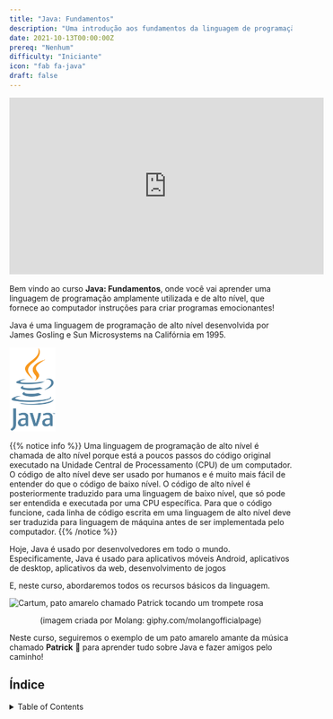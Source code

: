 ```yaml
---
title: "Java: Fundamentos"
description: "Uma introdução aos fundamentos da linguagem de programação Java"
date: 2021-10-13T00:00:00Z
prereq: "Nenhum"
difficulty: "Iniciante"
icon: "fab fa-java"
draft: false
---
```


<p style="text-align: center;"><iframe width="560" height="315" src="https://www.youtube.com/embed/udEaocEYlpc" frameborder="0" allow="accelerometer; autoplay; clipboard-write; encrypted-media; gyroscope; picture-in-picture" allowfullscreen></iframe></p>

Bem vindo ao curso <b>Java: Fundamentos</b>, onde você vai aprender uma linguagem de programação amplamente utilizada e de alto nível, que fornece ao computador instruções para criar programas emocionantes!

Java é uma linguagem de programação de alto nível desenvolvida por James Gosling e Sun Microsystems na Califórnia em 1995. 

<img src="images/logo.png" height="150" alt="Logotipo do Java de xícara de café com vapor e Java escrito em baixo" />

{{% notice info %}}
Uma linguagem de programação de alto nível é chamada de alto nível porque está a poucos passos do código original executado na Unidade Central de Processamento (CPU) de um computador. O código de alto nível deve ser usado por humanos e é muito mais fácil de entender do que o código de baixo nível. O código de alto nível é posteriormente traduzido para uma linguagem de baixo nível, que só pode ser entendida e executada por uma CPU específica. Para que o código funcione, cada linha de código escrita em uma linguagem de alto nível deve ser traduzida para linguagem de máquina antes de ser implementada pelo computador.
{{% /notice %}}

Hoje, Java é usado por desenvolvedores em todo o mundo. Especificamente, Java é usado para aplicativos móveis Android, aplicativos de desktop, aplicativos da web, desenvolvimento de jogos 

E, neste curso, abordaremos todos os recursos básicos da linguagem.

![Cartum, pato amarelo chamado Patrick tocando um trompete rosa](https://media.giphy.com/media/l49JKwmJLChtS6d44/giphy.gif) 

<p style="text-align: center;">(imagem criada por Molang: giphy.com/molangofficialpage)</p>

Neste curso, seguiremos o exemplo de um pato amarelo amante da música chamado <b>Patrick</b> 🐥 para aprender tudo sobre Java e fazer amigos pelo caminho!

## Índice

<details close>
<summary>Table of Contents</summary>
{{% children /%}}
</details>
